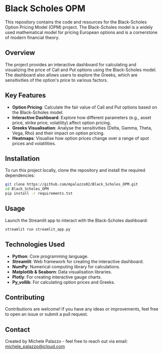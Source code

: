 # Black Scholes OPM

This repository contains the code and resources for the Black-Scholes Option Pricing Model (OPM) project. The Black-Scholes model is a widely used mathematical model for pricing European options and is a cornerstone of modern financial theory.

## Overview

The project provides an interactive dashboard for calculating and visualizing the price of Call and Put options using the Black-Scholes model. The dashboard also allows users to explore the Greeks, which are sensitivities of the option's price to various factors.

## Key Features

- **Option Pricing**: Calculate the fair value of Call and Put options based on the Black-Scholes model.
- **Interactive Dashboard**: Explore how different parameters (e.g., asset price, strike price, volatility) affect option pricing.
- **Greeks Visualisation**: Analyse the sensitivities (Delta, Gamma, Theta, Vega, Rho) and their impact on option pricing.
- **Heatmaps**: Visualise how option prices change over a range of spot prices and volatilities.

## Installation

To run this project locally, clone the repository and install the required dependencies:

```bash
git clone https://github.com/mpalazzo02/Black_Scholes_OPM.git
cd Black_Scholes_OPM
pip install -r requirements.txt
```

## Usage

Launch the Streamlit app to interact with the Black-Scholes dashboard:

```bash
streamlit run streamlit_app.py
```

## Technologies Used

- **Python**: Core programming language.
- **Streamlit**: Web framework for creating the interactive dashboard.
- **NumPy**: Numerical computing library for calculations.
- **Matplotlib & Seaborn**: Data visualisation libraries.
- **Plotly**: For creating interactive gauge charts.
- **Py_vollib**: For calculating option prices and Greeks.

## Contributing

Contributions are welcome! If you have any ideas or improvements, feel free to open an issue or submit a pull request.

## Contact

Created by Michele Palazzo - feel free to reach out via email: [michele_palazzo@icloud.com](mailto:michele_palazzo@icloud.com)
